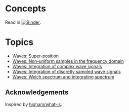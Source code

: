 # Concepts

Read in [![Binder](https://mybinder.org/badge_logo.svg)](https://mybinder.org/v2/gh/gauteh/concepts/HEAD).

# Topics

* [Waves: Super-position](./Waves-Superposition.ipynb)
* [Waves: Non-uniform samples in the frequency domain](./Waves-Non-uniform_frequency_spectra_and_moments.ipynb)
* [Waves: Integration of complex wave signals](./Waves-Integration-of-complex-wave-signals.ipynb)
* [Waves: Integration of discretly sampled wave signals](./Waves-Integration-of-discretly-sampled-wave-signals.ipynb)
* [Waves: Welch spectrum and integrating
    spectrum](./Waves-Welch-spectrum-and-integrating-spectrum.ipynb)

## Acknowledgements

Inspired by [higham/what-is](https://github.com/higham/what-is).
